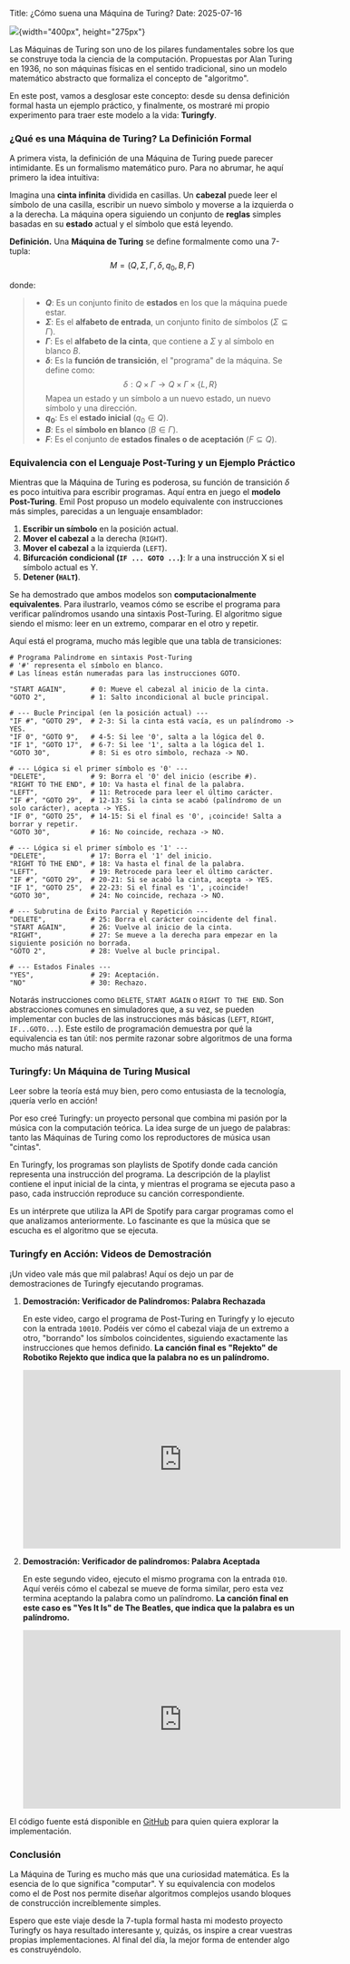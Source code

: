 Title: ¿Cómo suena una Máquina de Turing?
Date: 2025-07-16

![](/images/turing_musical.png){width="400px", height="275px"}

Las Máquinas de Turing son uno de los pilares fundamentales sobre los que se construye toda la ciencia de la computación. Propuestas por Alan Turing en 1936, no son máquinas físicas en el sentido tradicional, sino un modelo matemático abstracto que formaliza el concepto de "algoritmo".

En este post, vamos a desglosar este concepto: desde su densa definición formal hasta un ejemplo práctico, y finalmente, os mostraré mi propio experimento para traer este modelo a la vida: **Turingfy**.

### ¿Qué es una Máquina de Turing? La Definición Formal

A primera vista, la definición de una Máquina de Turing puede parecer intimidante. Es un formalismo matemático puro. Para no abrumar, he aquí primero la idea intuitiva:

Imagina una **cinta infinita** dividida en casillas. Un **cabezal** puede leer el símbolo de una casilla, escribir un nuevo símbolo y moverse a la izquierda o a la derecha. La máquina opera siguiendo un conjunto de **reglas** simples basadas en su **estado** actual y el símbolo que está leyendo.

**Definición.** Una **Máquina de Turing** se define formalmente como una 7-tupla:
 $$M = (Q, \Sigma, \Gamma, \delta, q_0, B, F)$$

donde:

> *   **$Q$**: Es un conjunto finito de **estados** en los que la máquina puede estar.
> *   **$\Sigma$**: Es el **alfabeto de entrada**, un conjunto finito de símbolos ($\Sigma \subseteq \Gamma$).
> *   **$\Gamma$**: Es el **alfabeto de la cinta**, que contiene a $\Sigma$ y al símbolo en blanco $B$.
> *   **$\delta$**: Es la **función de transición**, el "programa" de la máquina. Se define como:
    $$\delta: Q \times \Gamma \to Q \times \Gamma \times \{L, R\}$$
    Mapea un estado y un símbolo a un nuevo estado, un nuevo símbolo y una dirección.
> *   **$q_0$**: Es el **estado inicial** ($q_0 \in Q$).
> *   **$B$**: Es el **símbolo en blanco** ($B \in \Gamma$).
> *   **$F$**: Es el conjunto de **estados finales o de aceptación** ($F \subseteq Q$).

### Equivalencia con el Lenguaje Post-Turing y un Ejemplo Práctico

Mientras que la Máquina de Turing es poderosa, su función de transición $\delta$ es poco intuitiva para escribir programas. Aquí entra en juego el **modelo Post-Turing**. Emil Post propuso un modelo equivalente con instrucciones más simples, parecidas a un lenguaje ensamblador:

1.  **Escribir un símbolo** en la posición actual.
2.  **Mover el cabezal** a la derecha (`RIGHT`).
3.  **Mover el cabezal** a la izquierda (`LEFT`).
4.  **Bifurcación condicional (`IF ... GOTO ...`)**: Ir a una instrucción X si el símbolo actual es Y.
5.  **Detener (`HALT`)**.

Se ha demostrado que ambos modelos son **computacionalmente equivalentes**. Para ilustrarlo, veamos cómo se escribe el programa para verificar palíndromos usando una sintaxis Post-Turing. El algoritmo sigue siendo el mismo: leer en un extremo, comparar en el otro y repetir.

Aquí está el programa, mucho más legible que una tabla de transiciones:

```text
# Programa Palindrome en sintaxis Post-Turing
# '#' representa el símbolo en blanco.
# Las líneas están numeradas para las instrucciones GOTO.

"START AGAIN",      # 0: Mueve el cabezal al inicio de la cinta.
"GOTO 2",           # 1: Salto incondicional al bucle principal.

# --- Bucle Principal (en la posición actual) ---
"IF #", "GOTO 29",  # 2-3: Si la cinta está vacía, es un palíndromo -> YES.
"IF 0", "GOTO 9",   # 4-5: Si lee '0', salta a la lógica del 0.
"IF 1", "GOTO 17",  # 6-7: Si lee '1', salta a la lógica del 1.
"GOTO 30",          # 8: Si es otro símbolo, rechaza -> NO.

# --- Lógica si el primer símbolo es '0' ---
"DELETE",           # 9: Borra el '0' del inicio (escribe #).
"RIGHT TO THE END", # 10: Va hasta el final de la palabra.
"LEFT",             # 11: Retrocede para leer el último carácter.
"IF #", "GOTO 29",  # 12-13: Si la cinta se acabó (palíndromo de un solo carácter), acepta -> YES.
"IF 0", "GOTO 25",  # 14-15: Si el final es '0', ¡coincide! Salta a borrar y repetir.
"GOTO 30",          # 16: No coincide, rechaza -> NO.

# --- Lógica si el primer símbolo es '1' ---
"DELETE",           # 17: Borra el '1' del inicio.
"RIGHT TO THE END", # 18: Va hasta el final de la palabra.
"LEFT",             # 19: Retrocede para leer el último carácter.
"IF #", "GOTO 29",  # 20-21: Si se acabó la cinta, acepta -> YES.
"IF 1", "GOTO 25",  # 22-23: Si el final es '1', ¡coincide!
"GOTO 30",          # 24: No coincide, rechaza -> NO.

# --- Subrutina de Éxito Parcial y Repetición ---
"DELETE",           # 25: Borra el carácter coincidente del final.
"START AGAIN",      # 26: Vuelve al inicio de la cinta.
"RIGHT",            # 27: Se mueve a la derecha para empezar en la siguiente posición no borrada.
"GOTO 2",           # 28: Vuelve al bucle principal.

# --- Estados Finales ---
"YES",              # 29: Aceptación.
"NO"                # 30: Rechazo.
```

Notarás instrucciones como `DELETE`, `START AGAIN` o `RIGHT TO THE END`. Son abstracciones comunes en simuladores que, a su vez, se pueden implementar con bucles de las instrucciones más básicas (`LEFT`, `RIGHT`, `IF...GOTO...`). Este estilo de programación demuestra por qué la equivalencia es tan útil: nos permite razonar sobre algoritmos de una forma mucho más natural.

### Turingfy: Un Máquina de Turing Musical

Leer sobre la teoría está muy bien, pero como entusiasta de la tecnología, ¡quería verlo en acción!

Por eso creé Turingfy: un proyecto personal que combina mi pasión por la música con la computación teórica.
La idea surge de un juego de palabras: tanto las Máquinas de Turing como los reproductores de música usan "cintas". 

En Turingfy, los programas son playlists de Spotify donde cada canción representa una instrucción del programa. La descripción de la playlist contiene el input inicial de la cinta, y mientras el programa se ejecuta paso a paso, cada instrucción reproduce su canción correspondiente.

Es un intérprete que utiliza la API de Spotify para cargar programas como el que analizamos anteriormente.
Lo fascinante es que la música que se escucha es el algoritmo que se ejecuta.


### Turingfy en Acción: Videos de Demostración

¡Un video vale más que mil palabras! Aquí os dejo un par de demostraciones de Turingfy ejecutando programas.

1.  **Demostración: Verificador de Palíndromos: Palabra Rechazada**

    En este video, cargo el programa de Post-Turing en Turingfy y lo ejecuto con la entrada `10010`. Podéis ver cómo el cabezal viaja de un extremo a otro, "borrando" los símbolos coincidentes, siguiendo exactamente las instrucciones que hemos definido.
    **La canción final es "Rejekto" de Robotiko Rejekto que indica que la palabra no es un palíndromo.**

    <!-- Reemplaza con el iframe de tu video -->
    <iframe width="560" height="315" src="https://www.youtube.com/embed/IOZc2kXENnY" title="YouTube video player" frameborder="0" allow="accelerometer; autoplay; clipboard-write; encrypted-media; gyroscope; picture-in-picture" allowfullscreen></iframe>

2.  **Demostración: Verificador de palíndromos: Palabra Aceptada**

    En este segundo video, ejecuto el mismo programa con la entrada `010`. Aquí veréis cómo el cabezal se mueve de forma similar, pero esta vez termina aceptando la palabra como un palíndromo. **La canción final en este caso es "Yes It Is" de The Beatles, que indica que la palabra es un palíndromo.**

    <!-- Reemplaza con el iframe de tu video -->
    <iframe width="560" height="315" src="https://www.youtube.com/embed/dnAf5fu6DmA" title="YouTube video player" frameborder="0" allow="accelerometer; autoplay; clipboard-write; encrypted-media; gyroscope; picture-in-picture" allowfullscreen></iframe>
    

El código fuente está disponible en [GitHub](https://github.com/eigenric/turingfy) para quien quiera explorar la implementación.

### Conclusión

La Máquina de Turing es mucho más que una curiosidad matemática. Es la esencia de lo que significa "computar". Y su equivalencia con modelos como el de Post nos permite diseñar algoritmos complejos usando bloques de construcción increíblemente simples.

Espero que este viaje desde la 7-tupla formal hasta mi modesto proyecto Turingfy os haya resultado interesante y, quizás, os inspire a crear vuestras propias implementaciones. Al final del día, la mejor forma de entender algo es construyéndolo.